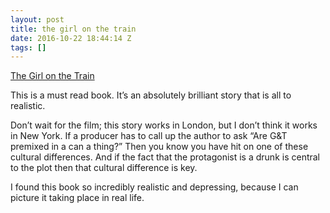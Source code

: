 ```yaml
---
layout: post
title: the girl on the train
date: 2016-10-22 18:44:14 Z
tags: []
---
```

[The Girl on the Train](https://www.amazon.co.uk/gp/aw/d/0552779776/ref=mp\_s\_a\_1\_1?ie=UTF8&qid=1477161605&sr=8-1&pi=AC\_SX236\_SY340\_QL65&keywords=the+girl+on+the+train&dpPl=1&dpID=41iogQRn2jL&ref=plSrch)

This is a must read book. It’s an absolutely brilliant story that is all to realistic.

Don’t wait for the film; this story works in London, but I don’t think it works in New York. If a producer has to call up the author to ask “Are G&T premixed in a can a thing?” Then you know you have hit on one of these cultural differences. And if the fact that the protagonist is a drunk is central to the plot then that cultural difference is key.

I found this book so incredibly realistic and depressing, because I can picture it taking place in real life.
